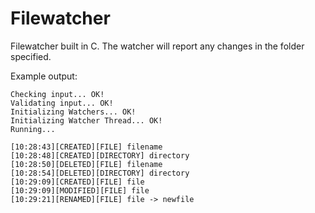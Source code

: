 Filewatcher
===========

Filewatcher built in C. The watcher will report any changes in the folder specified.

Example output:
```
Checking input... OK!
Validating input... OK!
Initializing Watchers... OK!
Initializing Watcher Thread... OK!
Running...

[10:28:43][CREATED][FILE] filename
[10:28:48][CREATED][DIRECTORY] directory
[10:28:50][DELETED][FILE] filename
[10:28:54][DELETED][DIRECTORY] directory
[10:29:09][CREATED][FILE] file
[10:29:09][MODIFIED][FILE] file
[10:29:21][RENAMED][FILE] file -> newfile
```
